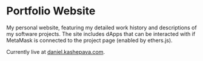 # Portfolio Website
My personal website, featuring my detailed work history and descriptions of my software projects. The site includes dApps that can be interacted with if MetaMask is connected to the project page (enabled by ethers.js).

Currently live at [daniel.kashepava.com](http://daniel.kashepava.com/).